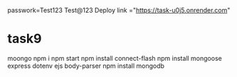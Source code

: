 passwork=Test123
Test@123
Deploy link ="https://task-u0j5.onrender.com"












# task9
moongo
npm i
npm start 
npm install connect-flash
 npm install mongoose express dotenv ejs body-parser
  npm install mongodb
